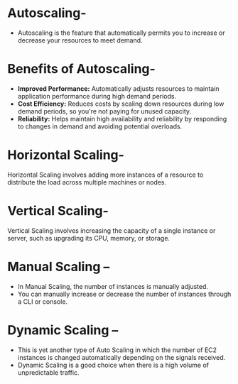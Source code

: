 # Autoscaling-
- Autoscaling is the feature that automatically permits you to increase or decrease your resources to meet demand.

# Benefits of Autoscaling-
- **Improved Performance:** Automatically adjusts resources to maintain application performance during high demand periods.
- **Cost Efficiency:** Reduces costs by scaling down resources during low demand periods, so you're not paying for unused capacity.
- **Reliability:** Helps maintain high availability and reliability by responding to changes in demand and avoiding potential overloads.

# Horizontal Scaling-
Horizontal Scaling involves adding more instances of a resource to distribute the load across multiple machines or nodes. 

# Vertical Scaling-
Vertical Scaling involves increasing the capacity of a single instance or server, such as upgrading its CPU, memory, or storage.

# Manual Scaling – 
- In Manual Scaling, the number of instances is manually adjusted.
- You can manually increase or decrease the number of instances through a CLI or console. 

# Dynamic Scaling – 
- This is yet another type of Auto Scaling in which the number of EC2 instances is changed automatically depending on the signals received.
- Dynamic Scaling is a good choice when there is a high volume of unpredictable traffic.
